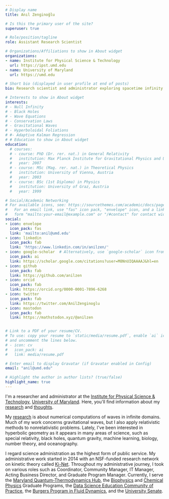 ```yaml
---
# Display name
title: Anıl Zenginoğlu

# Is this the primary user of the site?
superuser: true

# Role/position/tagline
role: Assistant Research Scientist

# Organizations/Affiliations to show in About widget
organizations:
- name: Institute for Physical Science & Technology
  url: https://ipst.umd.edu
- name: University of Maryland
  url: https://umd.edu

# Short bio (displayed in user profile at end of posts)
bio: Research scientist and administrator exploring spacetime infinity.

# Interests to show in About widget
interests:
# - Null Infinity
# - Black Holes
# - Wave Equations
# - Conservation Laws
# - Gravitational Waves
# - Hyperboloidal Foliations
# #- Adaptive Kalman Regression
# # Education to show in About widget
education:
  # courses:
  # - course: PhD (Dr. rer. nat.) in General Relativity
  #   institution: Max Planck Institute for Gravitational Physics and University of Potsdam, Germany 
  #   year: 2007
  # - course: MSc (Mag. rer. nat.) in Theoretical Physics
  #   institution: University of Vienna, Austria
  #   year: 2003
  # - course: BSc (1st Diploma) in Physics
  #   institution: University of Graz, Austria
  #   year: 1999

# Social/Academic Networking
# For available icons, see: https://sourcethemes.com/academic/docs/page-builder/#icons
#   For an email link, use "fas" icon pack, "envelope" icon, and a link in the
#   form "mailto:your-email@example.com" or "/#contact" for contact widget.
social:
- icon: envelope
  icon_pack: fas
  link: 'mailto:anil@umd.edu'
- icon: linkedin
  icon_pack: fab
  link: 'https://www.linkedin.com/in/anilzen/'
- icon: google-scholar  # Alternatively, use `google-scholar` icon from `ai` icon pack
  icon_pack: ai
  link: https://scholar.google.com/citations?user=M8NnUIQAAAAJ&hl=en
- icon: github
  icon_pack: fab
  link: https://github.com/anilzen
- icon: orcid
  icon_pack: fab
  link: https://orcid.org/0000-0001-7896-6268
- icon: twitter
  icon_pack: fab
  link: https://twitter.com/AnilZenginoglu
- icon: mastodon
  icon_pack: fab
  link: https://mathstodon.xyz/@anilzen


# Link to a PDF of your resume/CV.
# To use: copy your resume to `static/media/resume.pdf`, enable `ai` icons in `params.toml`, 
# and uncomment the lines below.
# - icon: cv
#   icon_pack: ai
#   link: media/resume.pdf

# Enter email to display Gravatar (if Gravatar enabled in Config)
email: "anil@umd.edu"

# Highlight the author in author lists? (true/false)
highlight_name: true
---
```

I'm a researcher and administrator at the [Institute for Physical Science & Technology](https://ipst.umd.edu), [University of Maryland](https://umd.edu). Here, you'll find information about my [research](publication/) and [thoughts](post/). 

My [research](publication/) is about numerical computations of waves in infinite domains. Much of my work concerns gravitational waves, but I also apply relativistic methods to nonrelativistic problems. Lately, I've been interested in hyperbolic geometry as it appears in many areas of science, such as special relativity, black holes, quantum gravity, machine learning, biology, number theory, and oceanography. 

I regard science administration as the highest form of public service. <!-- and enjoy bringing researchers together in thematically focused but geographically distributed networks --> My administrative work started in 2014 with an NSF-funded research network on kinetic theory called [Ki-Net](https://www.ki-net.umd.edu/). Throughout my administrative journey, I took on various roles such as Coordinator, Community Manager, IT Manager, Acting Business Director, and Graduate Program Manager. Currently, I serve the [Maryland Quantum-Thermodynamics Hub](https://qtd-hub.umd.edu), the [Biophysics](https://ipst.umd.edu/graduate-programs/biophysics) and [Chemical Physics](https://ipst.umd.edu/graduate-programs/chemical-physics) Graduate Programs, the [Data Science Education Community of Practice](https://dsecop.org), the [Burgers Program in Fluid Dynamics](https://ipst.umd.edu/research/burgers), and the [University Senate](https://www.senate.umd.edu/).

<!-- the research program for undergraduates [TREND](https://ireap.umd.edu/trend) -->